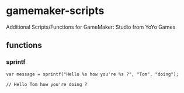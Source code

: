 # gamemaker-scripts
Additional Scripts/Functions for GameMaker: Studio from YoYo Games

## functions

### sprintf
```gms
var message = sprintf("Hello %s how you're %s ?", "Tom", "doing");

// Hello Tom how you're doing ?
```
